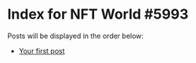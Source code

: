 # Index for NFT World #5993
Posts will be displayed in the order below:

- [Your first post](./001-first.md)

